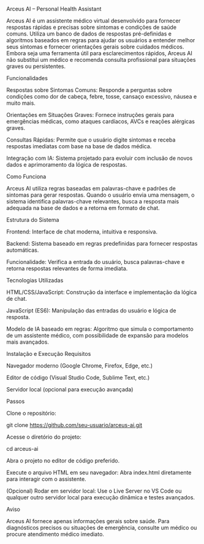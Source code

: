 Arceus AI – Personal Health Assistant

Arceus AI é um assistente médico virtual desenvolvido para fornecer respostas rápidas e precisas sobre sintomas e condições de saúde comuns. Utiliza um banco de dados de respostas pré-definidas e algoritmos baseados em regras para ajudar os usuários a entender melhor seus sintomas e fornecer orientações gerais sobre cuidados médicos. Embora seja uma ferramenta útil para esclarecimentos rápidos, Arceus AI não substitui um médico e recomenda consulta profissional para situações graves ou persistentes.

Funcionalidades

Respostas sobre Sintomas Comuns: Responde a perguntas sobre condições como dor de cabeça, febre, tosse, cansaço excessivo, náusea e muito mais.

Orientações em Situações Graves: Fornece instruções gerais para emergências médicas, como ataques cardíacos, AVCs e reações alérgicas graves.

Consultas Rápidas: Permite que o usuário digite sintomas e receba respostas imediatas com base na base de dados médica.

Integração com IA: Sistema projetado para evoluir com inclusão de novos dados e aprimoramento da lógica de respostas.

Como Funciona

Arceus AI utiliza regras baseadas em palavras-chave e padrões de sintomas para gerar respostas. Quando o usuário envia uma mensagem, o sistema identifica palavras-chave relevantes, busca a resposta mais adequada na base de dados e a retorna em formato de chat.

Estrutura do Sistema

Frontend: Interface de chat moderna, intuitiva e responsiva.

Backend: Sistema baseado em regras predefinidas para fornecer respostas automáticas.

Funcionalidade: Verifica a entrada do usuário, busca palavras-chave e retorna respostas relevantes de forma imediata.

Tecnologias Utilizadas

HTML/CSS/JavaScript: Construção da interface e implementação da lógica de chat.

JavaScript (ES6): Manipulação das entradas do usuário e lógica de resposta.

Modelo de IA baseado em regras: Algoritmo que simula o comportamento de um assistente médico, com possibilidade de expansão para modelos mais avançados.

Instalação e Execução
Requisitos

Navegador moderno (Google Chrome, Firefox, Edge, etc.)

Editor de código (Visual Studio Code, Sublime Text, etc.)

Servidor local (opcional para execução avançada)

Passos

Clone o repositório:

git clone https://github.com/seu-usuario/arceus-ai.git


Acesse o diretório do projeto:

cd arceus-ai


Abra o projeto no editor de código preferido.

Execute o arquivo HTML em seu navegador:
Abra index.html diretamente para interagir com o assistente.

(Opcional) Rodar em servidor local:
Use o Live Server
 no VS Code ou qualquer outro servidor local para execução dinâmica e testes avançados.

Aviso

Arceus AI fornece apenas informações gerais sobre saúde.
Para diagnósticos precisos ou situações de emergência, consulte um médico ou procure atendimento médico imediato.
